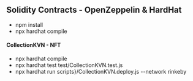## Solidity Contracts - OpenZeppelin & HardHat

- npm install
- npx hardhat compile

#### CollectionKVN - NFT

- npx hardhat compile
- npx hardhat test test/CollectionKVN.test.js
- npx hardhat run scripts}/CollectionKVN.deploy.js --network rinkeby
